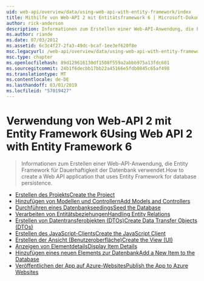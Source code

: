 ```yaml
---
uid: web-api/overview/data/using-web-api-with-entity-framework/index
title: Mithilfe von Web-API 2 mit Entitätsframework 6 | Microsoft-Dokumentation
author: rick-anderson
description: Informationen zum Erstellen einer Web-API-Anwendung, die Entity Framework für Dauerhaftigkeit der Datenbank verwendet.
ms.author: riande
ms.date: 07/03/2012
ms.assetid: 6c3c4f27-2fa3-49dc-bcaf-1ee3ef620f8e
msc.legacyurl: /web-api/overview/data/using-web-api-with-entity-framework
msc.type: chapter
ms.openlocfilehash: 89d129616130df1508f559a2abbb975a13fdc601
ms.sourcegitcommit: 24b1f6decbb17bb22a45166e5fdb0845c65af498
ms.translationtype: MT
ms.contentlocale: de-DE
ms.lasthandoff: 03/01/2019
ms.locfileid: "57019427"
---
```

<a name="using-web-api-2-with-entity-framework-6"></a><span data-ttu-id="3e2fe-103">Verwendung von Web-API 2 mit Entity Framework 6</span><span class="sxs-lookup"><span data-stu-id="3e2fe-103">Using Web API 2 with Entity Framework 6</span></span>
====================
> <span data-ttu-id="3e2fe-104">Informationen zum Erstellen einer Web-API-Anwendung, die Entity Framework für Dauerhaftigkeit der Datenbank verwendet.</span><span class="sxs-lookup"><span data-stu-id="3e2fe-104">How to create a Web API application that uses Entity Framework for database persistence.</span></span>


- [<span data-ttu-id="3e2fe-105">Erstellen des Projekts</span><span class="sxs-lookup"><span data-stu-id="3e2fe-105">Create the Project</span></span>](part-1.md)
- [<span data-ttu-id="3e2fe-106">Hinzufügen von Modellen und Controllern</span><span class="sxs-lookup"><span data-stu-id="3e2fe-106">Add Models and Controllers</span></span>](part-2.md)
- [<span data-ttu-id="3e2fe-107">Durchführen eines Datenbankseedings</span><span class="sxs-lookup"><span data-stu-id="3e2fe-107">Seed the Database</span></span>](part-3.md)
- [<span data-ttu-id="3e2fe-108">Verarbeiten von Entitätsbeziehungen</span><span class="sxs-lookup"><span data-stu-id="3e2fe-108">Handling Entity Relations</span></span>](part-4.md)
- [<span data-ttu-id="3e2fe-109">Erstellen von Datentransferobjekten (DTOs)</span><span class="sxs-lookup"><span data-stu-id="3e2fe-109">Create Data Transfer Objects (DTOs)</span></span>](part-5.md)
- [<span data-ttu-id="3e2fe-110">Erstellen des JavaScript-Clients</span><span class="sxs-lookup"><span data-stu-id="3e2fe-110">Create the JavaScript Client</span></span>](part-6.md)
- [<span data-ttu-id="3e2fe-111">Erstellen der Ansicht (Benutzeroberfläche)</span><span class="sxs-lookup"><span data-stu-id="3e2fe-111">Create the View (UI)</span></span>](part-7.md)
- [<span data-ttu-id="3e2fe-112">Anzeigen von Elementdetails</span><span class="sxs-lookup"><span data-stu-id="3e2fe-112">Display Item Details</span></span>](part-8.md)
- [<span data-ttu-id="3e2fe-113">Hinzufügen eines neuen Elements zur Datenbank</span><span class="sxs-lookup"><span data-stu-id="3e2fe-113">Add a New Item to the Database</span></span>](part-9.md)
- [<span data-ttu-id="3e2fe-114">Veröffentlichen der App auf Azure-Websites</span><span class="sxs-lookup"><span data-stu-id="3e2fe-114">Publish the App to Azure Websites</span></span>](part-10.md)
